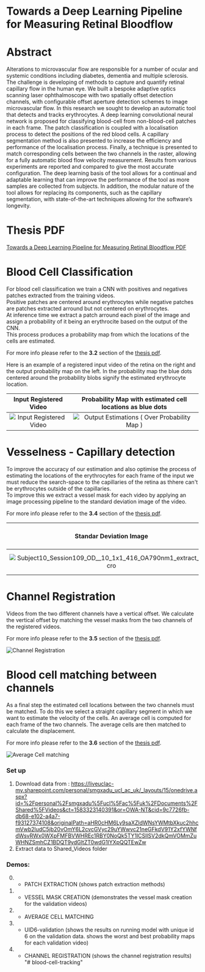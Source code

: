 # Towards a Deep Learning Pipeline for Measuring Retinal Bloodflow

# Abstract

Alterations to microvascular flow are responsible for a number of ocular and
systemic conditions including diabetes, dementia and multiple sclerosis. The challenge is developing of methods to capture and quantify retinal capillary flow in the
human eye. We built a bespoke adaptive optics scanning laser ophthalmoscope with
two spatially offset detection channels, with configurable offset aperture detection
schemes to image microvascular flow. In this research we sought to develop an automatic tool that detects and tracks erythrocytes. A deep learning convolutional neural
network is proposed for classifying blood-cell from non-blood-cell patches in each
frame. The patch classification is coupled with a localisation process to detect the
positions of the red blood cells. A capillary segmentation method is also presented
to increase the efficiency and performance of the localisation process. Finally, a
technique is presented to match corresponding cells between the two channels in
the raster, allowing for a fully automatic blood flow velocity measurement. Results
from various experiments are reported and compared to give the most accurate configuration. The deep learning basis of the tool allows for a continual and adaptable
learning that can improve the performance of the tool as more samples are collected
from subjects. In addition, the modular nature of the tool allows for replacing its
components, such as the capillary segmentation, with state-of-the-art techniques
allowing for the software’s longevity.

# Thesis PDF

[Towards a Deep Learning Pipeline
for Measuring Retinal Bloodflow PDF](https://github.com/cchadj/blood-cell-tracking/files/10862213/Chrysostomos_Chadjiminas___blood_cell_tracking___thesis_report.pdf)

# Blood Cell Classification

For blood cell classification we train a CNN with positives and negatives patches extracted from the training videos.</br>
Positive patches are centered around erythrocytes while negative patches are patches extracted arround but not centered on erythrocytes.</br>
At inference time we extract a patch arround each pixel of the image and assign a probability of it being an erythrocite based on the output of the CNN.</br>
This process produces a probability map from which the locations of the cells are estimated. 

For more info please refer to the **3.2** section of the [thesis pdf](https://github.com/cchadj/blood-cell-tracking/files/10862213/Chrysostomos_Chadjiminas___blood_cell_tracking___thesis_report.pdf).

Here is an example of a registered input video of the retina on the right and the output probability map on the left.
In the probability map the blue dots centered around the probability blobs signify the estimated erythrocyte location.

Input Registered Video     |  Probability Map with estimated cell locations as blue dots
:-------------------------:|:-------------------------:
![Input Registered Video](https://user-images.githubusercontent.com/22410337/222170570-3df557d3-ab71-488d-b0f4-04620532edf8.gif)  |  ![Output Estimations ( Over Probability Map ) ](https://user-images.githubusercontent.com/22410337/222170449-b42c50a4-85bb-4987-98be-064da3a44039.gif)

# Vesselness - Capillary detection
To improve the accuracy of our estimation and also optimise the process of estimating the locations of the erythrocytes for each frame of the input we must reduce the search-space to the capillaries of the retina as thhere can't be erythrocytes outside of the capillaries.</br>
To improve this we extract a vessel mask for each video by applying an image processing pipeline to the standard deviation image of the video.

For more info please refer to the **3.4** section of the [thesis pdf](https://github.com/cchadj/blood-cell-tracking/files/10862213/Chrysostomos_Chadjiminas___blood_cell_tracking___thesis_report.pdf).

Standar Deviation Image | Output Vessel Mask
:-------------------------:|:-------------------------:
![Subject10_Session109_OD__10_1x1_416_OA790nm1_extract_reg_cro](https://user-images.githubusercontent.com/22410337/222188269-30696636-f295-451f-86d4-aeafde2bfd13.png) | ![Vessel Mask](https://user-images.githubusercontent.com/22410337/222188522-e6e4dfcf-a3d5-40ce-805b-764ae3e900f6.png)

# Channel Registration
Videos from the two different channels have a vertical offset. We calculate the vertical offset by matching the vessel masks from the two channels of the registered videos.

For more info please refer to the **3.5** section of the [thesis pdf](https://github.com/cchadj/blood-cell-tracking/files/10862213/Chrysostomos_Chadjiminas___blood_cell_tracking___thesis_report.pdf).

![Channel Registration](https://user-images.githubusercontent.com/22410337/222189405-a9b44e04-cb3b-493a-9045-43496144e18f.png)

# Blood cell matching between channels
As a final step the estimated cell locations between the two channels must be matched. To do this we select a straight capillary segment in which we want to estimate the velocity of the cells. An average cell is computed for each frame of the two channels. The average cells are then matched to calculate the displacement.

For more info please refer to the **3.6** section of the [thesis pdf](https://github.com/cchadj/blood-cell-tracking/files/10862213/Chrysostomos_Chadjiminas___blood_cell_tracking___thesis_report.pdf).

![Average Cell matching](https://user-images.githubusercontent.com/22410337/222193453-6f9efa99-6836-4f6c-a850-0f6f9d3aa943.png)

### Set up
1. Download data from : https://liveuclac-my.sharepoint.com/personal/smgxadu_ucl_ac_uk/_layouts/15/onedrive.aspx?id=%2Fpersonal%2Fsmgxadu%5Fucl%5Fac%5Fuk%2FDocuments%2FShared%5FVideos&ct=1583323140391&or=OWA-NT&cid=9c7726fb-db68-e102-a4a7-f93127374108&originalPath=aHR0cHM6Ly9saXZldWNsYWMtbXkuc2hhcmVwb2ludC5jb20vOmY6L2cvcGVyc29uYWwvc21neGFkdV91Y2xfYWNfdWsvRWx0WXpFMFBVWHREc1RBY0NoQk5TY1lCSllSV2dkQmVOMmZuWHNZSmhCZ1BDQT9ydGltZT0wdG1lYXpQQTEwZw
2. Extract data to Shared_Videos folder

### Demos:
0. - PATCH EXTRACTION (shows patch extraction methods)

1. - VESSEL MASK CREATION (demonstrates the vessel mask creation for the validation videos)
3. - AVERAGE CELL MATCHING
4. - UID6-validation (shows the results on running model with unique id 6 on the validation data. shows the worst and best probability maps
for each validation video)
5. - CHANNEL REGISTRATION (shows the channel registration results)
"# blood-cell-tracking" 
